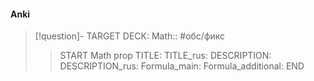 #### Anki
> [!question]-
TARGET DECK: Math:: #обс/фикс  
>>START
Math prop
TITLE: 
TITLE_rus: 
DESCRIPTION: 
DESCRIPTION_rus: 
Formula_main: 
Formula_additional:
END